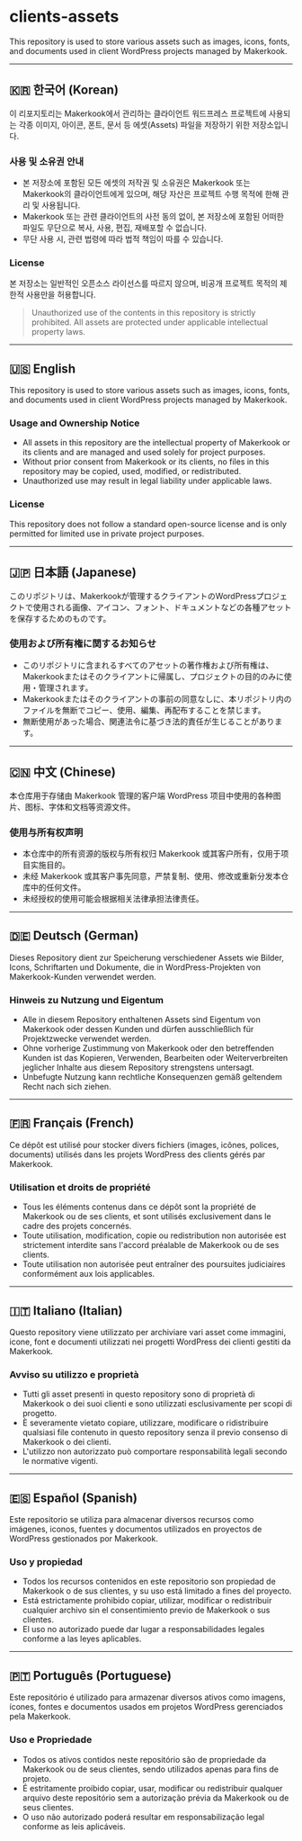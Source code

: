 # clients-assets

This repository is used to store various assets such as images, icons, fonts, and documents used in client WordPress projects managed by Makerkook.

---

## 🇰🇷 한국어 (Korean)

이 리포지토리는 Makerkook에서 관리하는 클라이언트 워드프레스 프로젝트에 사용되는 각종 이미지, 아이콘, 폰트, 문서 등 에셋(Assets) 파일을 저장하기 위한 저장소입니다.

### 사용 및 소유권 안내

- 본 저장소에 포함된 모든 에셋의 저작권 및 소유권은 Makerkook 또는 Makerkook의 클라이언트에게 있으며, 해당 자산은 프로젝트 수행 목적에 한해 관리 및 사용됩니다.
- Makerkook 또는 관련 클라이언트의 사전 동의 없이, 본 저장소에 포함된 어떠한 파일도 무단으로 복사, 사용, 편집, 재배포할 수 없습니다.
- 무단 사용 시, 관련 법령에 따라 법적 책임이 따를 수 있습니다.

### License

본 저장소는 일반적인 오픈소스 라이선스를 따르지 않으며, 비공개 프로젝트 목적의 제한적 사용만을 허용합니다.

> Unauthorized use of the contents in this repository is strictly prohibited. All assets are protected under applicable intellectual property laws.

---

## 🇺🇸 English

This repository is used to store various assets such as images, icons, fonts, and documents used in client WordPress projects managed by Makerkook.

### Usage and Ownership Notice

- All assets in this repository are the intellectual property of Makerkook or its clients and are managed and used solely for project purposes.
- Without prior consent from Makerkook or its clients, no files in this repository may be copied, used, modified, or redistributed.
- Unauthorized use may result in legal liability under applicable laws.

### License

This repository does not follow a standard open-source license and is only permitted for limited use in private project purposes.

---

## 🇯🇵 日本語 (Japanese)

このリポジトリは、Makerkookが管理するクライアントのWordPressプロジェクトで使用される画像、アイコン、フォント、ドキュメントなどの各種アセットを保存するためのものです。

### 使用および所有権に関するお知らせ

- このリポジトリに含まれるすべてのアセットの著作権および所有権は、Makerkookまたはそのクライアントに帰属し、プロジェクトの目的のみに使用・管理されます。
- Makerkookまたはそのクライアントの事前の同意なしに、本リポジトリ内のファイルを無断でコピー、使用、編集、再配布することを禁じます。
- 無断使用があった場合、関連法令に基づき法的責任が生じることがあります。

---

## 🇨🇳 中文 (Chinese)

本仓库用于存储由 Makerkook 管理的客户端 WordPress 项目中使用的各种图片、图标、字体和文档等资源文件。

### 使用与所有权声明

- 本仓库中的所有资源的版权与所有权归 Makerkook 或其客户所有，仅用于项目实施目的。
- 未经 Makerkook 或其客户事先同意，严禁复制、使用、修改或重新分发本仓库中的任何文件。
- 未经授权的使用可能会根据相关法律承担法律责任。

---

## 🇩🇪 Deutsch (German)

Dieses Repository dient zur Speicherung verschiedener Assets wie Bilder, Icons, Schriftarten und Dokumente, die in WordPress-Projekten von Makerkook-Kunden verwendet werden.

### Hinweis zu Nutzung und Eigentum

- Alle in diesem Repository enthaltenen Assets sind Eigentum von Makerkook oder dessen Kunden und dürfen ausschließlich für Projektzwecke verwendet werden.
- Ohne vorherige Zustimmung von Makerkook oder den betreffenden Kunden ist das Kopieren, Verwenden, Bearbeiten oder Weiterverbreiten jeglicher Inhalte aus diesem Repository strengstens untersagt.
- Unbefugte Nutzung kann rechtliche Konsequenzen gemäß geltendem Recht nach sich ziehen.

---

## 🇫🇷 Français (French)

Ce dépôt est utilisé pour stocker divers fichiers (images, icônes, polices, documents) utilisés dans les projets WordPress des clients gérés par Makerkook.

### Utilisation et droits de propriété

- Tous les éléments contenus dans ce dépôt sont la propriété de Makerkook ou de ses clients, et sont utilisés exclusivement dans le cadre des projets concernés.
- Toute utilisation, modification, copie ou redistribution non autorisée est strictement interdite sans l'accord préalable de Makerkook ou de ses clients.
- Toute utilisation non autorisée peut entraîner des poursuites judiciaires conformément aux lois applicables.

---

## 🇮🇹 Italiano (Italian)

Questo repository viene utilizzato per archiviare vari asset come immagini, icone, font e documenti utilizzati nei progetti WordPress dei clienti gestiti da Makerkook.

### Avviso su utilizzo e proprietà

- Tutti gli asset presenti in questo repository sono di proprietà di Makerkook o dei suoi clienti e sono utilizzati esclusivamente per scopi di progetto.
- È severamente vietato copiare, utilizzare, modificare o ridistribuire qualsiasi file contenuto in questo repository senza il previo consenso di Makerkook o dei clienti.
- L'utilizzo non autorizzato può comportare responsabilità legali secondo le normative vigenti.

---

## 🇪🇸 Español (Spanish)

Este repositorio se utiliza para almacenar diversos recursos como imágenes, iconos, fuentes y documentos utilizados en proyectos de WordPress gestionados por Makerkook.

### Uso y propiedad

- Todos los recursos contenidos en este repositorio son propiedad de Makerkook o de sus clientes, y su uso está limitado a fines del proyecto.
- Está estrictamente prohibido copiar, utilizar, modificar o redistribuir cualquier archivo sin el consentimiento previo de Makerkook o sus clientes.
- El uso no autorizado puede dar lugar a responsabilidades legales conforme a las leyes aplicables.

---

## 🇵🇹 Português (Portuguese)

Este repositório é utilizado para armazenar diversos ativos como imagens, ícones, fontes e documentos usados em projetos WordPress gerenciados pela Makerkook.

### Uso e Propriedade

- Todos os ativos contidos neste repositório são de propriedade da Makerkook ou de seus clientes, sendo utilizados apenas para fins de projeto.
- É estritamente proibido copiar, usar, modificar ou redistribuir qualquer arquivo deste repositório sem a autorização prévia da Makerkook ou de seus clientes.
- O uso não autorizado poderá resultar em responsabilização legal conforme as leis aplicáveis.
